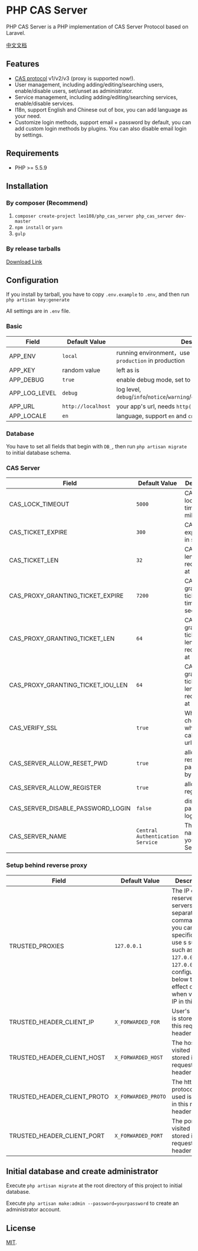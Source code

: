 # PHP CAS Server

PHP CAS Server is a PHP implementation of CAS Server Protocol based on Laravel.

[中文文档](https://github.com/leo108/php_cas_server/blob/master/readme_zh.md)

## Features

* [CAS protocol](https://apereo.github.io/cas/4.2.x/protocol/CAS-Protocol-Specification.html) v1/v2/v3 (proxy is supported now!).
* User management, including adding/editing/searching users, enable/disable users, set/unset as administrator.
* Service management, including adding/editing/searching services, enable/disable services.
* I18n, support English and Chinese out of box, you can add language as your need.
* Customize login methods, support email + password by default, you can add custom login methods by plugins. You can also disable email login by settings.

## Requirements

* PHP >= 5.5.9

## Installation

### By composer (Recommend)

1. `composer create-project leo108/php_cas_server php_cas_server dev-master`
2. `npm install` or `yarn`
3. `gulp`

### By release tarballs

[Download Link](https://github.com/leo108/php_cas_server/releases)

## Configuration

If you install by tarball, you have to copy `.env.example` to `.env`, and then run `php artisan key:generate`

All settings are in `.env` file.

### Basic

|Field|Default Value|Description|
|-----|-----|---|
|APP_ENV|`local`|running environment，use `local` if in development, use `production` in production|
|APP_KEY|random value|left as is|
|APP_DEBUG|`true`|enable debug mode, set to `false` to disable|
|APP_LOG_LEVEL|`debug`|log level, `debug`/`info`/`notice`/`warning`/`error`/`critical`/`alert`/`emergency`|
|APP_URL|`http://localhost`|your app's url, needs `http(s)://` at the beginning|
|APP_LOCALE|`en`|language, support `en` and `cn` out of box|

### Database

You have to set all fields that begin with `DB_`, then run `php artisan migrate` to initial database schema.

### CAS Server

|Field|Default Value|Description|
|-----|-----|---|
|CAS_LOCK_TIMEOUT|`5000`|CAS ticket locking time, in milliseconds|
|CAS_TICKET_EXPIRE|`300`|CAS ticket expire time, in seconds|
|CAS_TICKET_LEN|`32`|CAS ticket length, it's recommend at least 32|
|CAS_PROXY_GRANTING_TICKET_EXPIRE|`7200`|CAS proxy-granting ticket expire time, in seconds|
|CAS_PROXY_GRANTING_TICKET_LEN|`64`|CAS proxy-granting ticket length, it's recommend at least 64|
|CAS_PROXY_GRANTING_TICKET_IOU_LEN|`64`|CAS proxy-granting ticket IOU length, it's recommend at least 64|
|CAS_VERIFY_SSL|`true`|Whether to check ssl when calling pgt url|
|CAS_SERVER_ALLOW_RESET_PWD|`true`|allow user reset password by email|
|CAS_SERVER_ALLOW_REGISTER|`true`|allow user register|
|CAS_SERVER_DISABLE_PASSWORD_LOGIN|`false`|disable password login|
|CAS_SERVER_NAME|`Central Authentication Service`|The site name of your CAS Server|

### Setup behind reverse proxy

|Field|Default Value|Description|
|-----|-----|---|
|TRUSTED_PROXIES|`127.0.0.1`|The IP of reserve proxy servers, separated by comma(`,`), you can specific IP or use s subnet such as `127.0.0.1` and `127.0.0.1/24`, configurations below take effect only when visiting IP in this list|
|TRUSTED_HEADER_CLIENT_IP|`X_FORWARDED_FOR`|User's real IP is stored in this request header|
|TRUSTED_HEADER_CLIENT_HOST|`X_FORWARDED_HOST`|The host user visited is stored in this request header|
|TRUSTED_HEADER_CLIENT_PROTO|`X_FORWARDED_PROTO`|The http protocol user used is stored in this request header|
|TRUSTED_HEADER_CLIENT_PORT|`X_FORWARDED_PORT`|The port user visited is stored in this request header|

## Initial database and create administrator

Execute `php artisan migrate` at the root directory of this project to initial database.

Execute `php artisan make:admin --password=yourpassword` to create an administrator account.

## License

[MIT](http://opensource.org/licenses/MIT).
